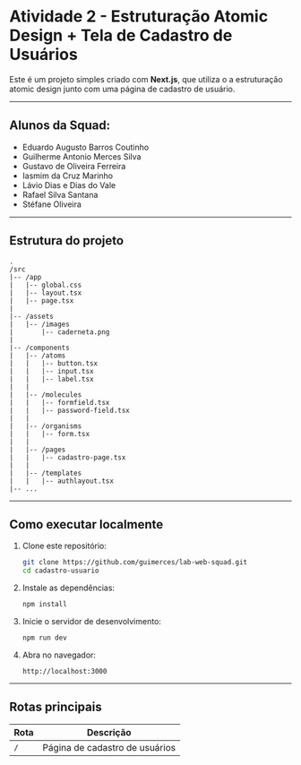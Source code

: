 # Atividade 2 - Estruturação Atomic Design + Tela de Cadastro de Usuários

Este é um projeto simples criado com **Next.js**, que utiliza o a estruturação atomic design junto com uma página de cadastro de usuário.

---

## Alunos da Squad:
- Eduardo Augusto Barros Coutinho
- Guilherme Antonio Merces Silva
- Gustavo de Oliveira Ferreira
- Iasmim da Cruz Marinho
- Lávio Dias e Dias do Vale
- Rafael Silva Santana
- Stéfane Oliveira

---

## Estrutura do projeto

```
.
/src
|-- /app
|   |-- global.css
|   |-- layout.tsx       
|   |-- page.tsx
|
|-- /assets
|   |-- /images
|       |-- caderneta.png
|
|-- /components
|   |-- /atoms            
|   |   |-- button.tsx
|   |   |-- input.tsx
|   |   |-- label.tsx
|   |
|   |-- /molecules        
|   |   |-- formfield.tsx
|   |   |-- password-field.tsx
|   |
|   |-- /organisms    
|   |   |-- form.tsx
|   |
|   |-- /pages
|   |   |-- cadastro-page.tsx
|   |
|   |-- /templates    
|   |   |-- authlayout.tsx
|-- ...
```

---

## Como executar localmente

1. Clone este repositório:

   ```bash
   git clone https://github.com/guimerces/lab-web-squad.git
   cd cadastro-usuario
   ```

2. Instale as dependências:

   ```bash
   npm install
   ```

3. Inicie o servidor de desenvolvimento:

   ```bash
   npm run dev
   ```

4. Abra no navegador:

   ```
   http://localhost:3000
   ```

---

## Rotas principais

| Rota         | Descrição                                        |
| ------------ | ------------------------------------------------ |
| `/`          | Página de cadastro de usuários                   |
